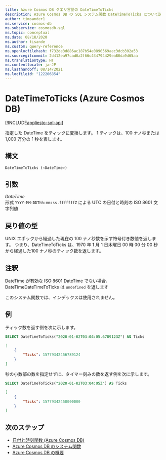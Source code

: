 ```yaml
---
title: Azure Cosmos DB クエリ言語の DateTimeToTicks
description: Azure Cosmos DB の SQL システム関数 DateTimeToTicks について説明します。
author: timsander1
ms.service: cosmos-db
ms.subservice: cosmosdb-sql
ms.topic: conceptual
ms.date: 08/18/2020
ms.author: tisande
ms.custom: query-reference
ms.openlocfilehash: f732de3d886ac187b54e0890569aec3dcb302a53
ms.sourcegitcommit: 2d412ea97cad0a2f66c434794429ea80da9d65aa
ms.translationtype: HT
ms.contentlocale: ja-JP
ms.lasthandoff: 08/14/2021
ms.locfileid: "122206854"
---
```

# <a name="datetimetoticks-azure-cosmos-db"></a>DateTimeToTicks (Azure Cosmos DB)
[!INCLUDE[appliesto-sql-api](../includes/appliesto-sql-api.md)]

指定した DateTime をティックに変換します。 1 ティックは、100 ナノ秒または 1,000 万分の 1 秒を表します。 

## <a name="syntax"></a>構文
  
```sql
DateTimeToTicks (<DateTime>)
```

## <a name="arguments"></a>引数
  
*DateTime*  
   形式 `YYYY-MM-DDThh:mm:ss.fffffffZ` による UTC の日付と時刻の ISO 8601 文字列値

## <a name="return-types"></a>戻り値の型

UNIX エポックから経過した現在の 100 ナノ秒数を示す符号付き数値を返します。 つまり、DateTimeToTicks は、1970 年 1 月 1 日木曜日 00 時 00 分 00 秒から経過した100 ナノ秒のティック数を返します。

## <a name="remarks"></a>注釈

DateTime が有効な ISO 8601 DateTime でない場合、DateTimeDateTimeToTicks は `undefined` を返します

このシステム関数では、インデックスは使用されません。

## <a name="examples"></a>例

ティック数を返す例を次に示します。

```sql
SELECT DateTimeToTicks("2020-01-02T03:04:05.6789123Z") AS Ticks
```

```json
[
    {
        "Ticks": 15779342456789124
    }
]
```

秒の小数部の数を指定せずに、タイマー刻みの数を返す例を次に示します。

```sql
SELECT DateTimeToTicks("2020-01-02T03:04:05Z") AS Ticks
```

```json
[
    {
        "Ticks": 15779342450000000
    }
]
```

## <a name="next-steps"></a>次のステップ

- [日付と時刻関数 (Azure Cosmos DB)](sql-query-date-time-functions.md)
- [Azure Cosmos DB のシステム関数](sql-query-system-functions.md)
- [Azure Cosmos DB の概要](../introduction.md)
